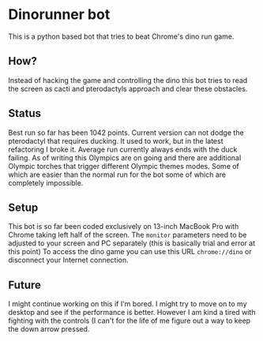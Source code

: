 # Dinorunner bot

This is a python based bot that tries to beat Chrome's dino run game.

## How?

Instead of hacking the game and controlling the dino this bot tries to read the screen as cacti and pterodactyls approach and clear these obstacles.

## Status

Best run so far has been 1042 points. Current version can not dodge the pterodactyl that requires ducking. It used to work, but in the latest refactoring I broke it. Average run currently always ends with the duck failing. As of writing this Olympics are on going and there are additional Olympic torches that trigger different Olympic themes modes. Some of which are easier than the normal run for the bot some of which are completely impossible.

## Setup

This bot is so far been coded exclusively on 13-inch MacBook Pro with Chrome taking left half of the screen. The `monitor` parameters need to be adjusted to your screen and PC separately (this is basically trial and error at this point)
To access the dino game you can use this URL `chrome://dino` or disconnect your Internet connection.

## Future

I might continue working on this if I'm bored. I might try to move on to my desktop and see if the performance is better. However I am kind a tired with fighting with the controls (I can't for the life of me figure out a way to keep the down arrow pressed.
